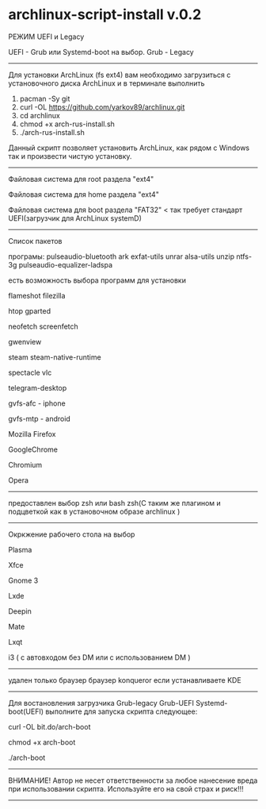 # archlinux-script-install v.0.2



РЕЖИМ UEFI и Legacy


UEFI - Grub или Systemd-boot на выбор.
Grub - Legacy
___________________________________________________________________________________________________________

Для установки  ArchLinux (fs ext4) вам необходимо загрузиться с установочного диска ArchLinux и в терминале выполнить   

1. pacman -Sy git
2. curl -OL https://github.com/yarkov89/archlinux.git
3. cd archlinux
4. chmod +x arch-rus-install.sh
5. ./arch-rus-install.sh

Данный скрипт позволяет установить ArchLinux, как рядом с Windows так и произвести чистую установку.
___________________________________________________________________________________________________________

Файловая система для root раздела "ext4"

Файловая система для home раздела "ext4"

Файловая система для boot раздела "FAT32" < так требует стандарт UEFI(загрузчик для ArchLinux systemD)
__________________________________________________________________________________________________________
Список пакетов

програмы: pulseaudio-bluetooth ark exfat-utils unrar alsa-utils  unzip ntfs-3g pulseaudio-equalizer-ladspa  

есть возможность выбора  программ для установки

flameshot filezilla

htop gparted

neofetch screenfetch

gwenview

steam steam-native-runtime 

spectacle vlc 

telegram-desktop

gvfs-afc - iphone

gvfs-mtp - android

Mozilla Firefox

GoogleChrome

Chromium

Opera


__________________________________________________________________________________________________________

предоставлен выбор zsh или bash
zsh(С таким же плагином и подцветкой как в установочном образе archlinux ) 
__________________________________________________________________________________________________________
Окркжение рабочего стола на выбор

Plasma

Xfce

Gnome 3

Lxde

Deepin

Mate

Lxqt

i3 ( c автовходом без DM или с использованием DM ) 
__________________________________________________________________________________________________________

удален только браузер  браузер konqueror если устанавливаете KDE

__________________________________________________________________________________________________________
Для востановления загрузчика Grub-legacy Grub-UEFI Systemd-boot(UEFI)
выполните для запуска скрипта следующее:

curl -OL bit.do/arch-boot

chmod +x arch-boot

./arch-boot
__________________________________________________________________________________________________________

ВНИМАНИЕ!
Автор не несет ответственности за любое нанесение вреда при использовании скрипта. Используйте его на свой страх и риск!!!
__________________________________________________________________________________________________________
